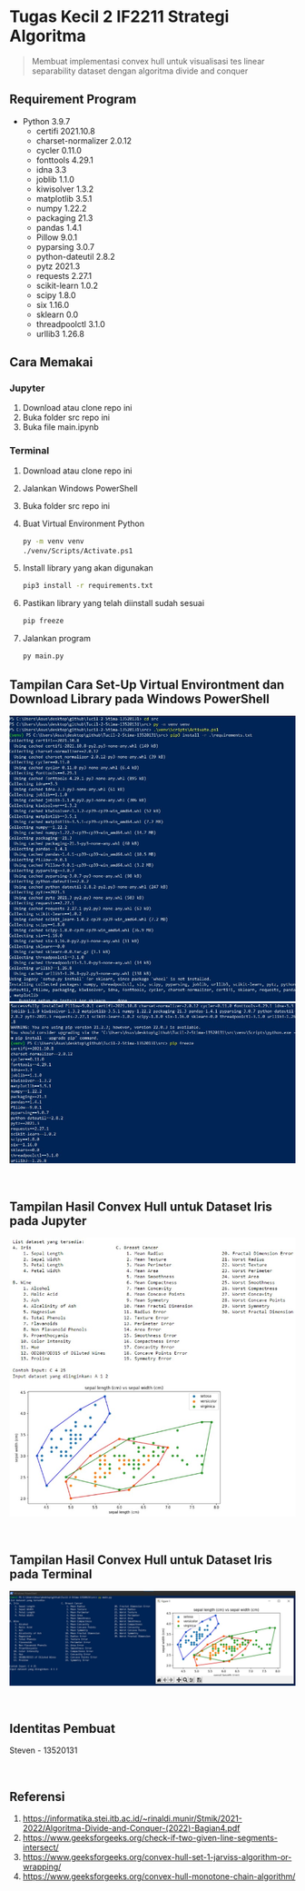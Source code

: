 # Tugas Kecil 2 IF2211 Strategi Algoritma

> Membuat implementasi convex hull untuk visualisasi tes linear separability dataset dengan algoritma divide and conquer

## Requirement Program
* Python 3.9.7
    * certifi 2021.10.8
    * charset-normalizer 2.0.12
    * cycler 0.11.0
    * fonttools 4.29.1
    * idna 3.3
    * joblib 1.1.0
    * kiwisolver 1.3.2
    * matplotlib 3.5.1
    * numpy 1.22.2
    * packaging 21.3
    * pandas 1.4.1
    * Pillow 9.0.1
    * pyparsing 3.0.7
    * python-dateutil 2.8.2
    * pytz 2021.3
    * requests 2.27.1
    * scikit-learn 1.0.2
    * scipy 1.8.0
    * six 1.16.0
    * sklearn 0.0
    * threadpoolctl 3.1.0
    * urllib3 1.26.8

## Cara Memakai

### Jupyter
1. Download atau clone repo ini
2. Buka folder src repo ini
3. Buka file main.ipynb


### Terminal

1. Download atau clone repo ini
2. Jalankan Windows PowerShell
3. Buka folder src repo ini
4. Buat Virtual Environment Python

    ```bash
    py -m venv venv
    ./venv/Scripts/Activate.ps1
    ```

5. Install library yang akan digunakan

    ```bash
    pip3 install -r requirements.txt
    ```

6. Pastikan library yang telah diinstall sudah sesuai

    ```bash
    pip freeze
    ```

7. Jalankan program

    ```bash
    py main.py
    ```

## Tampilan Cara Set-Up Virtual Environtment dan Download Library pada Windows PowerShell

![Tampilan pada windows powershell](./a-readme-related/wps1.jpg)
![Tampilan pada windows powershell](./a-readme-related/wps2.jpg)

<br/>

## Tampilan Hasil Convex Hull untuk Dataset Iris pada Jupyter

![Tampilan pada jupyter](./a-readme-related/iris1.jpg)

<br/>

## Tampilan Hasil Convex Hull untuk Dataset Iris pada Terminal

![Tampilan pada terminal](./a-readme-related/iris2.jpg)

<br/>

## Identitas Pembuat

Steven - 13520131

<br/>

## Referensi
1. https://informatika.stei.itb.ac.id/~rinaldi.munir/Stmik/2021-2022/Algoritma-Divide-and-Conquer-(2022)-Bagian4.pdf
2. https://www.geeksforgeeks.org/check-if-two-given-line-segments-intersect/
3. https://www.geeksforgeeks.org/convex-hull-set-1-jarviss-algorithm-or-wrapping/
4. https://www.geeksforgeeks.org/convex-hull-monotone-chain-algorithm/